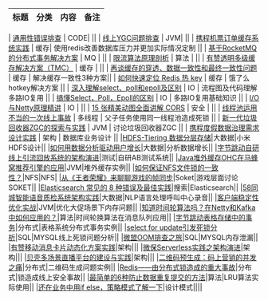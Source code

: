 
|标题|分类|内容|备注|
|----|----|----|----|

| [通用性错误排查](https://www.iteye.com/blog/javatar-804187)  | CODE| ||
| [线上YGC问题排查](https://club.perfma.com/article/1661497)  | JVM| ||
| [携程机票订单缓存系统实践](https://mp.weixin.qq.com/s/0ls1QYKAIiZdXhKPQ62OrQ)  | 缓存| 使用redis改善数据库压力并更加实际情况定制 ||
| [基于RocketMQ的分布式事务解决方案](https://www.jianshu.com/p/286cac4625b6)  | MQ |  ||
| [限流算法原理剖析](https://mp.weixin.qq.com/s/MA1CLXdknLvnPV_s3ZQUSg)  | 算法 |  ||
| [有赞透明多级缓存解决方案（TMC）](https://mp.weixin.qq.com/s?__biz=MzAxOTY5MDMxNA%3D%3D&mid=2455759090&idx=1&sn=f9f0b49d7c1916672f9d4f63dab0c2b6&chksm=8c686ed7bb1fe7c1446838941ff1bdb5d0bd8738aa43c22d456cf9736e3068eb13a29f908403&scene=21#wechat_redirect)  | 缓存 | ||
| [再谈缓存的穿透、数据一致性和最终一致性问题](https://mp.weixin.qq.com/s?__biz=MzI4MTY5NTk4Ng==&mid=2247489165&amp;idx=1&amp;sn=1d134c75d2fbcc4967fd0c10eb1cf8a9&source=41#wechat_redirect)  | 缓存 |  解决缓存一致性3种方案||
| [如何快速定位 Redis 热 key](https://mp.weixin.qq.com/s/rZs-oWBGGYtNKLMpI0-tXw)  | 缓存 |  饿了么hotkey解决方案 ||
| [深入理解select、poll和epoll及区别](https://blog.csdn.net/wteruiycbqqvwt/article/details/90299610)  | IO |  流程图及代码理解多路IO复用 ||
| [搞懂Select，Poll，Epoll的区别](https://www.itqiankun.com/article/select-poll-epoll)  | IO | 多路IO复用基础知识  ||
| [I/O与Netty原理精讲](https://mp.weixin.qq.com/s/K9Oyn0cbwqVCh1j3N5bd_w)  | IO |   ||
| [15 张精美动图全面讲解 CORS](https://mp.weixin.qq.com/s/tei4tXhxthnZIX6mLUwSTA)  | 安全 |   ||
| [线程池运用不当的一次线上事故](https://mp.weixin.qq.com/s/Qpdxfal-m0KOUxLeMJlPxw)  | 多线程 | 父子任务使用同一线程池造成死锁  ||
| [新一代垃圾回收器ZGC的探索与实践](https://mp.weixin.qq.com/s/ag5u2EPObx7bZr7hkcrOTg)  | JVM | 讨论垃圾回收器ZGC  ||
| [携程度假数据治理需求设计实践](https://mp.weixin.qq.com/s/Xhuy2iRe6N_3yL4-jlRocA)  | 架构 | 数据库业务设计 ||
|[HDFS-Tiering 数据分层存储](https://mp.weixin.qq.com/s/0weyff54TjsBo6L-Zmkg5w)|大数据|小米HDFS设计||
|[如何用数据分析驱动用户增长](https://mp.weixin.qq.com/s/cdTNRFFJcKrpWgOtuFzYFw)|大数据|分析数据增长||
|[字节跳动自研线上引流回放系统的架构演进](https://mp.weixin.qq.com/s/3rxdiVDYqwllPRbF6gQ50Q)|测试|自研AB测试系统||
|[Java堆外缓存OHC在马蜂窝推荐引擎的应用](https://mp.weixin.qq.com/s/PEqWHct0K4LvzgeYJobWpA)|JVM|堆外缓存实例||
|[如何保证NFS文件锁的一致性？](https://mp.weixin.qq.com/s/lcrI3hzIplrQHs5aB_9Prg)|NFS|NFS|
|[从《王者荣耀》来聊聊游戏的帧同步](https://mp.weixin.qq.com/s/5atfuUNiIxYFv5y_wSVK1w)|Soket|游戏层面讨论SOKET||
|[Elasticsearch 常见的 8 种错误及最佳实践](https://mp.weixin.qq.com/s/zsAk7clgxzrjWLpQbYoTXg)|搜索|Elasticsearch||
|[58同城智能语音质检系统架构实践](https://mp.weixin.qq.com/s/1xHz6Ym8u0VOJL5-jYc5CQ)|大数据|NLP语言处理呼叫中心录音||
|[客户端稳定性优化实战](https://mp.weixin.qq.com/s/jQfrxyvVtBBjUXkJuRinGA)|JVM|优化大促场景下内存问题||
|[知道时间轮算法吗？在Netty和Kafka中如何应用的？](https://mp.weixin.qq.com/s/xBB72hJGn8geZ7SkM0FqJw)|算法|时间轮换算法在消息队列应用||
|[字节跳动表格存储中的事务](https://mp.weixin.qq.com/s/ZjnRzI18plggKTv_nPBsEw)|分布式|表格系统分布式事务实例||
|[select for update引发死锁分析](https://www.cnblogs.com/micrari/p/8029710.html)|SQL|MYSQL线上死锁问题分析||
|[微盟OOM排查之旅](https://mp.weixin.qq.com/s/eqw03qx8WyTzFS4O9y4iVQ)|SQL|MYSQL内存泄漏||
|[有赞移动消息卡片动态化方案实践](https://mp.weixin.qq.com/s/IA-HJm1ZQ2HMcLYdFHD5Ug)|架构|||
|[微保Serverless实践之架构演进](https://mp.weixin.qq.com/s/3IjP3J7GGZXWGVuWfxEsGA)|架构|||
|[贝壳多场景直播平台的建设与实践](https://mp.weixin.qq.com/s/Fspxx8al6SK5qQkB3etBgg)|架构|||
|[二维码预生成：码上营销的并发之痛](https://mp.weixin.qq.com/s/T38OglzdiRjjtqWUKx608w)|分布式|二维码生成问题实例||
|[Redis——由分布式锁造成的重大事故](https://juejin.im/post/6854573212831842311)|分布式|锁造成线上安全事故||
|[最简单的6种防止数据重复提交的方法](https://mp.weixin.qq.com/s/p1MRZpnxohnX2jIpZDczmQ)|算法|LRU算法实际使用||
|[还在业务中用if else，策略模式了解一下](https://juejin.im/post/6844903874596175880)|设计模式||||

